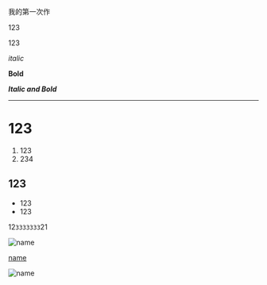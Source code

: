 我的第一次作
<!-- 正文直接打 -->
123  
<!-- 正文里打回车 打两个以上的空格 -->
123
<!-- 斜体 -->
*italic*
<!-- 粗体 -->
**Bold**
<!-- 粗斜体 -->
***Italic and Bold***
<!-- 分割线三个星或者四个星 -->
***
<!-- 一级标题 到六级标题就是6个井号-->
# 123
<!-- 有序列表 -->
1. 123  
2. 234

## 123
* 123
* 123
<!-- 灰框 1旁边的键 -->
12`3333333`21

<!-- 插入图片 要用相对路径 -->
![name](http://06imgmini.eastday.com/mobile/20180925/20180925115206_d6509a527ded0ead3fb1d253867516ea_1.jpeg)
<!-- 超链接 -->
[name](http://www.baidu.com)



<!-- 另一种方式 -->
![name][1]

[1]:http://06imgmini.eastday.com/mobile/20180925/20180925115206_d6509a527ded0ead3fb1d253867516ea_1.jpeg

